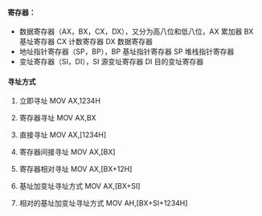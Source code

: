 #### 寄存器：

- 数据寄存器（AX，BX，CX，DX），又分为高八位和低八位，AX 累加器 BX 基址寄存器 CX 计数寄存器 DX 数据寄存器
- 地址指针寄存器（SP，BP），BP 基址指针寄存器 SP 堆栈指针寄存器 
- 变址寄存器（SI，DI），SI 源变址寄存器 DI 目的变址寄存器

#### 寻址方式

1. 立即寻址  MOV AX,1234H

2. 寄存器寻址  MOV AX,BX

3. 直接寻址  MOV AX,[1234H]

4. 寄存器间接寻址  MOV AX,[BX]

5. 寄存器相对寻址  MOV AX,[BX+12H]

6. 基址加变址寻址方式  MOV AX,[BX+SI]

7. 相对的基址加变址寻址方式  MOV AH,[BX+SI+1234H]

